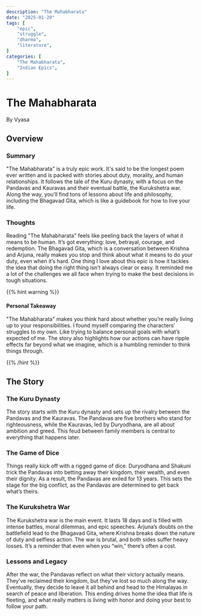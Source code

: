```yaml
---
description: "The Mahabharata"  
date: "2025-01-20"  
tags: [  
    "epic",  
    "struggle",  
    "dharma",  
    "literature",  
]  
categories: [  
    "The Mahabharata",  
    "Indian Epics",  
]  
---
```


# The Mahabharata  
By Vyasa  

## Overview  

### Summary  
"The Mahabharata" is a truly epic work. It's said to be the longest poem ever written and is packed with stories about duty, morality, and human relationships. It follows the tale of the Kuru dynasty, with a focus on the Pandavas and Kauravas and their eventual battle, the Kurukshetra war. Along the way, you’ll find tons of lessons about life and philosophy, including the Bhagavad Gita, which is like a guidebook for how to live your life.  

### Thoughts  
Reading "The Mahabharata" feels like peeling back the layers of what it means to be human. It’s got everything: love, betrayal, courage, and redemption. The Bhagavad Gita, which is a conversation between Krishna and Arjuna, really makes you stop and think about what it means to do your duty, even when it’s hard. One thing I love about this epic is how it tackles the idea that doing the right thing isn’t always clear or easy. It reminded me a lot of the challenges we all face when trying to make the best decisions in tough situations.  

{{% hint warning %}}  
#### Personal Takeaway  
"The Mahabharata" makes you think hard about whether you’re really living up to your responsibilities. I found myself 
comparing the characters’ struggles to my own. Like trying to balance personal goals with what’s expected of me. The 
story also highlights how our actions can have ripple effects far beyond what we imagine, which is a humbling reminder 
to think things through.  

{{% /hint %}}  

## The Story  

### The Kuru Dynasty  
The story starts with the Kuru dynasty and sets up the rivalry between the Pandavas and the Kauravas. The Pandavas are five brothers who stand for righteousness, while the Kauravas, led by Duryodhana, are all about ambition and greed. This feud between family members is central to everything that happens later.  

### The Game of Dice  
Things really kick off with a rigged game of dice. Duryodhana and Shakuni trick the Pandavas into betting away their kingdom, their wealth, and even their dignity. As a result, the Pandavas are exiled for 13 years. This sets the stage for the big conflict, as the Pandavas are determined to get back what’s theirs.  

### The Kurukshetra War  
The Kurukshetra war is the main event. It lasts 18 days and is filled with intense battles, moral dilemmas, and epic speeches. Arjuna’s doubts on the battlefield lead to the Bhagavad Gita, where Krishna breaks down the nature of duty and selfless action. The war is brutal, and both sides suffer heavy losses. It’s a reminder that even when you “win,” there’s often a cost.  

### Lessons and Legacy  
After the war, the Pandavas reflect on what their victory actually means. They’ve reclaimed their kingdom, but they’ve lost so much along the way. Eventually, they decide to leave it all behind and head to the Himalayas in search of peace and liberation. This ending drives home the idea that life is fleeting, and what really matters is living with honor and doing your best to follow your path.  
